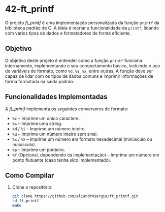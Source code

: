 # 42-ft_printf

O projeto *ft_printf* é uma implementação personalizada da função `printf` da biblioteca padrão de C. A ideia é recriar a funcionalidade da `printf`, lidando com vários tipos de dados e formatadores de forma eficiente.

## Objetivo

O objetivo deste projeto é entender como a função `printf` funciona internamente, implementando o seu comportamento básico, incluindo o uso de variáveis de formato, como `%d`, `%s`, `%x`, entre outras. A função deve ser capaz de lidar com os tipos de dados comuns e imprimir informações de forma formatada na saída padrão.

## Funcionalidades Implementadas

A *ft_printf* implementa os seguintes conversores de formato:

- `%c` – Imprime um único caractere.
- `%s` – Imprime uma string.
- `%d` / `%i` – Imprime um número inteiro.
- `%u` – Imprime um número inteiro sem sinal.
- `%x` / `%X` – Imprime um número em formato hexadecimal (minúsculo ou maiúsculo).
- `%p` – Imprime um ponteiro.
- `%f` (Opcional, dependendo da implementação) – Imprime um número em ponto flutuante (caso tenha sido implementado).

## Como Compilar

1. Clone o repositório:
   ```bash
   git clone https://github.com/eliandrosergio/ft_printf.git
   cd ft_printf
   make
